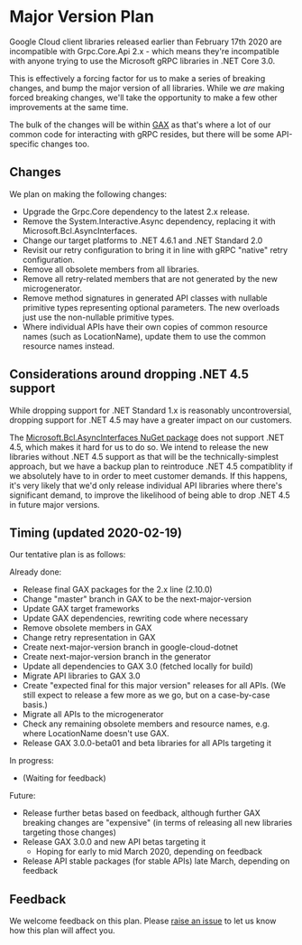 # Major Version Plan

Google Cloud client libraries released earlier than February 17th 2020
are incompatible with Grpc.Core.Api 2.x - which means they're
incompatible with anyone trying to use the Microsoft gRPC libraries
in .NET Core 3.0.

This is effectively a forcing factor for us to make a series of
breaking changes, and bump the major version of all libraries. While
we *are* making forced breaking changes, we'll take the opportunity to make
a few other improvements at the same time.

The bulk of the changes will be within
[GAX](https://github.com/googleapis/gax-dotnet) as that's where a
lot of our common code for interacting with gRPC resides, but there
will be some API-specific changes too.

## Changes

We plan on making the following changes:

- Upgrade the Grpc.Core dependency to the latest 2.x release.
- Remove the System.Interactive.Async dependency, replacing it with
  Microsoft.Bcl.AsyncInterfaces.
- Change our target platforms to .NET 4.6.1 and .NET Standard 2.0
- Revisit our retry configuration to bring it in line with gRPC
  "native" retry configuration.
- Remove all obsolete members from all libraries.
- Remove all retry-related members that are not generated by the new
  microgenerator.
- Remove method signatures in generated API classes with nullable
  primitive types representing optional parameters. The new overloads
  just use the non-nullable primitive types.
- Where individual APIs have their own copies of common resource
  names (such as LocationName), update them to use the common
  resource names instead.

## Considerations around dropping .NET 4.5 support

While dropping support for .NET Standard 1.x is reasonably
uncontroversial, dropping support for .NET 4.5 may have a greater
impact on our customers.

The [Microsoft.Bcl.AsyncInterfaces NuGet
package](https://www.nuget.org/packages/Microsoft.Bcl.AsyncInterfaces)
does not support .NET 4.5, which makes it hard for us to do so. We
intend to release the new libraries without .NET 4.5 support as that
will be the technically-simplest approach, but we have a backup plan
to reintroduce .NET 4.5 compatiblity if we absolutely have to in
order to meet customer demands. If this happens, it's very likely
that we'd only release individual API libraries where there's
significant demand, to improve the likelihood of being able to drop
.NET 4.5 in future major versions.

## Timing (updated 2020-02-19)

Our tentative plan is as follows:

Already done:

- Release final GAX packages for the 2.x line (2.10.0)
- Change "master" branch in GAX to be the next-major-version
- Update GAX target frameworks
- Update GAX dependencies, rewriting code where necessary
- Remove obsolete members in GAX
- Change retry representation in GAX
- Create next-major-version branch in google-cloud-dotnet
- Create next-major-version branch in the generator
- Update all dependencies to GAX 3.0 (fetched locally for build)
- Migrate API libraries to GAX 3.0
- Create "expected final for this major version" releases for all APIs.
  (We still expect to release a few more as we go, but on a case-by-case basis.)
- Migrate all APIs to the microgenerator
- Check any remaining obsolete members and resource names, e.g.
  where LocationName doesn't use GAX.
- Release GAX 3.0.0-beta01 and beta libraries for all APIs targeting it

In progress:

- (Waiting for feedback)

Future:
- Release further betas based on feedback, although further GAX breaking changes are "expensive"
  (in terms of releasing all new libraries targeting those changes)
- Release GAX 3.0.0 and new API betas targeting it
  - Hoping for early to mid March 2020, depending on feedback
- Release API stable packages (for stable APIs) late March, depending on feedback

## Feedback

We welcome feedback on this plan. Please [raise an
issue](https://github.com/googleapis/google-cloud-dotnet/issues/new/choose)
to let us know how this plan will affect you.
